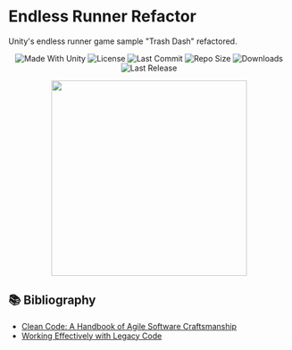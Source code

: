 # Endless Runner Refactor
Unity's endless runner game sample "Trash Dash" refactored.

<p align="center">
  <a>
    <img alt="Made With Unity" src="https://img.shields.io/badge/made%20with-Unity-57b9d3.svg?logo=Unity">
  </a>
  <a>
    <img alt="License" src="https://img.shields.io/github/license/JoanStinson/EndlessRunnerRefactor?logo=github">
  </a>
  <a>
    <img alt="Last Commit" src="https://img.shields.io/github/last-commit/JoanStinson/EndlessRunnerRefactor?logo=Mapbox&color=orange">
  </a>
  <a>
    <img alt="Repo Size" src="https://img.shields.io/github/repo-size/JoanStinson/EndlessRunnerRefactor?logo=VirtualBox">
  </a>
  <a>
    <img alt="Downloads" src="https://img.shields.io/github/downloads/JoanStinson/EndlessRunnerRefactor/total?color=brightgreen">
  </a>
  <a>
    <img alt="Last Release" src="https://img.shields.io/github/v/release/JoanStinson/EndlessRunnerRefactor?include_prereleases&logo=Dropbox&color=yellow">
  </a>
</p>

<p align="center">
  <img height="350" src="https://github.com/JoanStinson/EndlessRunnerRefactor/blob/master/preview.png">
</p>

## 📚 Bibliography
* [Clean Code: A Handbook of Agile Software Craftsmanship](https://www.amazon.es/Clean-Code-Handbook-Software-Craftsmanship/dp/0132350882/ref=sr_1_1?__mk_es_ES=ÅMÅŽÕÑ&crid=1FBSTPKK6F1ZE&keywords=Clean+Code%3A+A+Handbook+of+Agile+Software+Craftsmanship&qid=1669111959&qu=eyJxc2MiOiIwLjc4IiwicXNhIjoiMC4yMiIsInFzcCI6IjAuMzcifQ%3D%3D&sprefix=clean+code+a+handbook+of+agile+software+craftsmanship%2Caps%2C75&sr=8-1)
* [Working Effectively with Legacy Code](https://www.amazon.es/Working-Effectively-Legacy-Robert-Martin/dp/0131177052)
